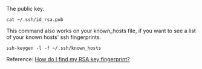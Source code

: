 The public key.
```shell
cat ~/.ssh/id_rsa.pub
```

This command also works on your known_hosts file, if you want to see a list of your known hosts' ssh fingerprints. 
```shell
ssh-keygen -l -f ~/.ssh/known_hosts
```

Reference: [How do I find my RSA key fingerprint?](http://stackoverflow.com/questions/9607295/how-do-i-find-my-rsa-key-fingerprint)